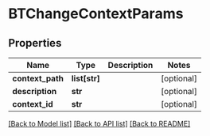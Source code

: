 # BTChangeContextParams

## Properties
Name | Type | Description | Notes
------------ | ------------- | ------------- | -------------
**context_path** | **list[str]** |  | [optional] 
**description** | **str** |  | [optional] 
**context_id** | **str** |  | [optional] 

[[Back to Model list]](../README.md#documentation-for-models) [[Back to API list]](../README.md#documentation-for-api-endpoints) [[Back to README]](../README.md)


